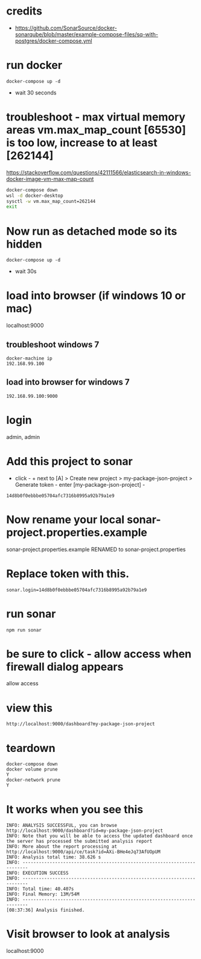 # credits
- https://github.com/SonarSource/docker-sonarqube/blob/master/example-compose-files/sq-with-postgres/docker-compose.yml

# run docker
```
docker-compose up -d
```
- wait 30 seconds

# troubleshoot - max virtual memory areas vm.max_map_count [65530] is too low, increase to at least [262144]
https://stackoverflow.com/questions/42111566/elasticsearch-in-windows-docker-image-vm-max-map-count
```bash
docker-compose down
wsl -d docker-desktop  
sysctl -w vm.max_map_count=262144 
exit
```
# Now run as detached mode so its hidden
```
docker-compose up -d
```
- wait 30s

# load into browser (if windows 10 or mac)
localhost:9000

## troubleshoot windows 7
```
docker-machine ip
192.168.99.100
```
## load into browser for windows 7 
```
192.168.99.100:9000
```

# login 
admin, admin

# Add this project to sonar 
- click - + next to [A] > Create new project > my-package-json-project > Generate token - enter [my-package-json-project] - 
```
14d8b0f0ebbbe05704afc7316b8995a92b79a1e9
```
# Now rename your local sonar-project.properties.example
sonar-project.properties.example RENAMED to 
sonar-project.properties 

# Replace token with this.
```
sonar.login=14d8b0f0ebbbe05704afc7316b8995a92b79a1e9
```
# run sonar 
```
npm run sonar 
```

# be sure to click - allow access when firewall dialog appears
allow access

# view this 
```
http://localhost:9000/dashboard?my-package-json-project
```

# teardown
```
docker-compose down
docker volume prune 
Y
docker-network prune
Y
```

# It works when you see this 
```
INFO: ANALYSIS SUCCESSFUL, you can browse http://localhost:9000/dashboard?id=my-package-json-project
INFO: Note that you will be able to access the updated dashboard once the server has processed the submitted analysis report
INFO: More about the report processing at http://localhost:9000/api/ce/task?id=AXi-BHe4eJq73AfUOpUM
INFO: Analysis total time: 38.626 s
INFO: ------------------------------------------------------------------------
INFO: EXECUTION SUCCESS
INFO: ------------------------------------------------------------------------
INFO: Total time: 40.407s
INFO: Final Memory: 13M/54M
INFO: ------------------------------------------------------------------------
[08:37:36] Analysis finished.
```

# Visit browser to look at analysis
localhost:9000

